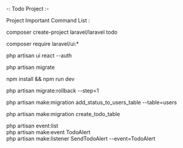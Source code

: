 -: Todo Project :-

Project Important Command List : 

composer create-project laravel/laravel todo 

composer require laravel/ui:* 

php artisan ui react --auth 

php artisan migrate 

npm install && npm run dev


php artisan migrate:rollback --step=1

php artisan make:migration add_status_to_users_table --table=users 

php artisan make:migration create_todo_table 

php artisan event:list<br />
php artisan make:event TodoAlert<br />
php artisan make:listener SendTodoAlert --event=TodoAlert<br />
